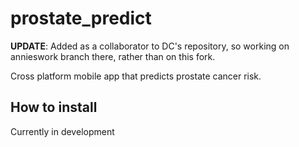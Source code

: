 # prostate_predict

**UPDATE**: Added as a collaborator to DC's repository, so working on annieswork branch there, rather than on this fork.

Cross platform mobile app that predicts prostate cancer risk.

## How to install

Currently in development

